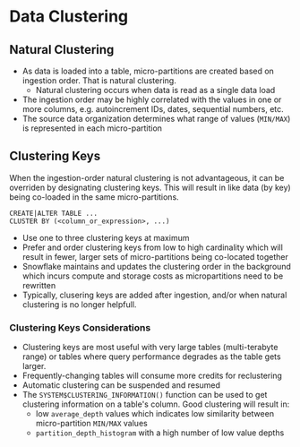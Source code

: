 # Data Clustering #

## Natural Clustering ##
* As data is loaded into a table, micro-partitions are created based on ingestion order. That is natural clustering.
  * Natural clustering occurs when data is read as a single data load
* The ingestion order may be highly correlated with the values in one or more columns, e.g. autoincrement IDs, dates, sequential numbers, etc.
* The source data organization determines what range of values (`MIN/MAX`) is represented in each micro-partition

## Clustering Keys ##
When the ingestion-order natural clustering is not advantageous, it can be overriden by designating clustering keys. This will result in like data (by key) being co-loaded in the same micro-partitions.
```iso92-sql
CREATE|ALTER TABLE ...
CLUSTER BY (<column_or_expression>, ...)
```
* Use one to three clustering keys at maximum
* Prefer and order clustering keys from low to high cardinality which will result in fewer, larger sets of micro-partitions being co-located together
* Snowflake maintains and updates the clustering order in the background which incurs compute and storage costs as micropartitions need to be rewritten
* Typically, clusering keys are added after ingestion, and/or when natural clustering is no longer helpfull.

### Clustering Keys Considerations ###
* Clustering keys are most useful with very large tables (multi-terabyte range) or tables where query performance degrades as the table gets larger.
* Frequently-changing tables will consume more credits for reclustering
* Automatic clustering can be suspended and resumed
* The `SYSTEM$CLUSTERING_INFORMATION()` function can be used to get clustering information on a table's column. Good clustering will result in:
  * low `average_depth` values which indicates low similarity between micro-partition `MIN/MAX` values
  * `partition_depth_histogram` with a high number of low value depths

